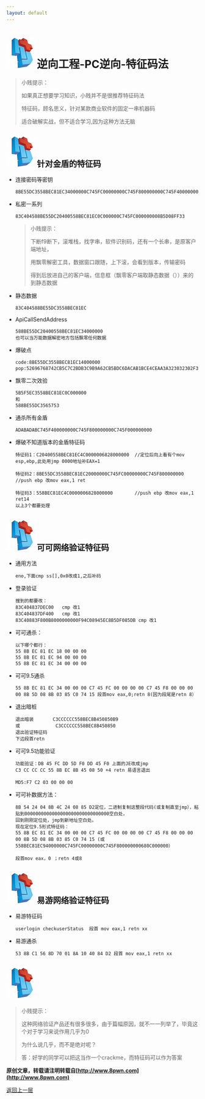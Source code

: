 ```yaml
---
layout: default
---
```

# ![](../img/hj.jpg)逆向工程-PC逆向-特征码法
>小贱提示：
>
>如果真正想要学习知识，小贱并不是很推荐特征码法
>
>特征码，顾名思义，针对某款商业软件的固定一串机器码
>
>适合破解实战，但不适合学习,因为这种方法无脑

## ![](../img/hj.jpg)针对金盾的特征码
  - 连接密码等密钥
    ```
    8BE55DC3558BEC81EC34000000C745FC00000000C745F800000000C745F400000000
    ```
  - 私密一系列
    ```
    83C404588BE55DC20400558BEC81EC0C000000C745FC000000008B5D08FF33
    ```
    >小贱提示：
    >
    >下断f9断下，滚堆栈，找字串，软件识别码，还有一个长串，是原客户端地址，
    >
    >用飘零解密工具，数据窗口跟随，上下滚，会看到版本，传输密码
    >
    >得到后放进自己的客户端，信息框（飘零客户端取静态数据（））来的到静态数据
  - 静态数据
    ```
    83C404588BE55DC3558BEC81EC
    ```
  - ApiCallSendAddress
    ```
    588BE55DC20400558BEC81EC34000000
    也可以当万能数据解密地方包括飘零任何数据
    ```
  - 爆破点
    ```
    code:8BE55DC3558BEC81EC14000000
    pop:52696768742CB5C7C2BDB3C9B9A62CB5BDC6DACAB1BCE4CEAA3A323032302F30322F30322031373A35383A3234
    ```
  - 飘零二次效验
    ```
    5B5F5EC3558BEC81EC0C000000
    和
    588BE55DC3565753
    ```
  - 通杀所有金盾
    ```
    ADABADABC745F400000000C745F800000000C745F000000000
    ```
  - 爆破不知道版本的金盾特征码
    ```
    特征码1：C20400558BEC81EC4C0000006828000000  //定位后向上看有个mov esp,ebp,此处用jmp 0000地址补EAX=1

    特征码2：8BE55DC3558BEC81EC20000000C745FC00000000C745F800000000   //push ebp 改mov eax,1 ret

    特征码3：558BEC81EC4C0000006828000000        //push ebp 改mov eax,1 ret14
    以上3个都要处理
    ```

## ![](../img/hj.jpg)可可网络验证特征码
  - 通用方法
    ```
    eno,下面cmp ss[],0x0改成1,之后补码
    ```
  - 登录验证
    ```
    搜到的都要改：
    83C404837DEC00   cmp 改1
    83C404837DF400   cmp 改1
    83C40883F800B8000000000F94C08945EC8B5DF085DB cmp 改1
    ```
  - 可可通杀：
    ```
    以下哪个都行：
    55 8B EC 81 EC 18 00 00 00
    55 8B EC 81 EC 94 00 00 00
    55 8B EC 81 EC 34 00 00 00
    ```
  - 可可9.5通杀
    ```
    55 8B EC 81 EC 34 00 00 00 C7 45 FC 00 00 00 00 C7 45 F8 00 00 00 00 8B 5D 08 8B 03 85 C0 74 15 段首mov eax,0;retn 8(因为段尾是retn 8）
    ```
  - 退出暗桩
    ```
    退出暗装       C3CCCCCC558BEC8B450850B9
    或             C3CCCCCC558BEC8B450850
    退出验证特征码
    下边段首retn
    ```
  - 可可9.5功能验证
    ```
    功能验证：DB 45 FC DD 5D F0 DD 45 F0 上面的JE改成jmp
    C3 CC CC CC 55 8B EC 8B 45 08 50 +4 retn 易语言退出

    MD5:F7 C2 03 00 00 00
    ```
  - 可可补数据方法：
    ```
    8B 54 24 04 8B 4C 24 08 85 D2定位，二进制复制这整段代码(或复制直至jmp），粘贴到0000000000000000000000000000000空白处，
    回到刚刚定位处，jmp到新地址空白处。
    现在定位9.5形式特征码：
    55 8B EC 81 EC 34 00 00 00 C7 45 FC 00 00 00 00 C7 45 F8 00 00 00 00 8B 5D 08 8B 03 85 C0 74 15 (或558BEC81EC94000000C745FC00000000C745F800000000680C000000）

    段首mov eax，0 ；retn 4或8
    ```
## ![](../img/hj.jpg)易游网络验证特征码
  - 易游特征码
    ```
    userlogin checkuserStatus  段首 mov eax,1 retn xx
    ```
  - 易游通杀
    ```
    53 8B C1 56 8D 70 01 8A 10 40 84 D2 段首 mov eax,1 retn xx
    ```
## ![](../img/hj.jpg)
>小贱提示：
>
>这种网络验证产品还有很多很多，由于篇幅原因，就不一一列举了，毕竟这个对于学习来说作用几乎为0
>
>为什么说几乎，而不是绝对呢？
>
>答：好学的同学可以把这当作一个crackme，而特征码可以作为答案


__原创文章，转载请注明转载自[http://www.8pwn.com](http://www.8pwn.com)__

[返回上一层](./reverse)
